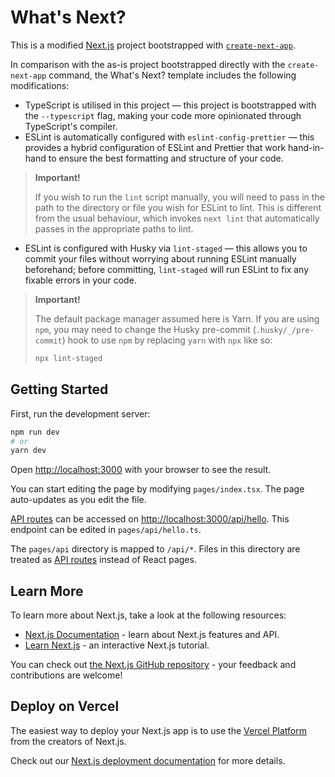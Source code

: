 # What's Next?

This is a modified [Next.js](https://nextjs.org/) project bootstrapped with [`create-next-app`](https://github.com/vercel/next.js/tree/canary/packages/create-next-app).

In comparison with the as-is project bootstrapped directly with the `create-next-app` command, the What's Next? template includes the following modifications:

- TypeScript is utilised in this project — this project is bootstrapped with the `--typescript` flag, making your code more opinionated through TypeScript's compiler.
- ESLint is automatically configured with `eslint-config-prettier` — this provides a hybrid configuration of ESLint and Prettier that work hand-in-hand to ensure the best formatting and structure of your code.

> **Important!**
>
> If you wish to run the `lint` script manually, you will need to pass in the path to the directory or file you wish for ESLint to lint. This is different from the usual behaviour, which invokes `next lint` that automatically passes in the appropriate paths to lint.

- ESLint is configured with Husky via `lint-staged` — this allows you to commit your files without worrying about running ESLint manually beforehand; before committing, `lint-staged` will run ESLint to fix any fixable errors in your code.

> **Important!**
>
> The default package manager assumed here is Yarn. If you are using `npm`, you may need to change the Husky pre-commit (`.husky/_/pre-commit`) hook to use `npm` by replacing `yarn` with `npx` like so:
>
> ```bash
> npx lint-staged
> ```

## Getting Started

First, run the development server:

```bash
npm run dev
# or
yarn dev
```

Open [http://localhost:3000](http://localhost:3000) with your browser to see the result.

You can start editing the page by modifying `pages/index.tsx`. The page auto-updates as you edit the file.

[API routes](https://nextjs.org/docs/api-routes/introduction) can be accessed on [http://localhost:3000/api/hello](http://localhost:3000/api/hello). This endpoint can be edited in `pages/api/hello.ts`.

The `pages/api` directory is mapped to `/api/*`. Files in this directory are treated as [API routes](https://nextjs.org/docs/api-routes/introduction) instead of React pages.

## Learn More

To learn more about Next.js, take a look at the following resources:

- [Next.js Documentation](https://nextjs.org/docs) - learn about Next.js features and API.
- [Learn Next.js](https://nextjs.org/learn) - an interactive Next.js tutorial.

You can check out [the Next.js GitHub repository](https://github.com/vercel/next.js/) - your feedback and contributions are welcome!

## Deploy on Vercel

The easiest way to deploy your Next.js app is to use the [Vercel Platform](https://vercel.com/new?utm_medium=default-template&filter=next.js&utm_source=create-next-app&utm_campaign=create-next-app-readme) from the creators of Next.js.

Check out our [Next.js deployment documentation](https://nextjs.org/docs/deployment) for more details.
